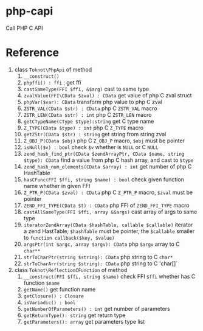 # php-capi
Call PHP C API

# Reference

1. class `Toknot\PhpApi` of method
   1. `__construct()`
   2. `phpffi() : ffi` : get ffi
   3. `castSameType(FFI $ffi, &$arg)`   cast to same type
   4. `zvalValue(FFI\CData $zval) : CData`     get value of php C zval struct
   5. `phpVar($var): CData`  transform php value to php C zval
   6. `ZSTR_VAL(CData $str) : CData`  php C `ZSTR_VAL` macro
   7. `ZSTR_LEN(CData $str) : int`  php C `ZSTR_LEN` macro
   8. `getCTypeName(CType $type):string`  get C type name
   9. `Z_TYPE(CData $type) : int` php C `Z_TYPE` macro
   10. `getZStr(CData $str) : string`  get string from string zval 
   11. `Z_OBJ_P(CData $obj)` php C `Z_OBJ_P` macro, `$obj` must be pointer
   12. `isNull($v) : bool`  check `$v` whether is `NULL` or C `NULL`
   13. `zend_hash_find_ptr(CData $zendArrayPtr, CData $name, string $type): CData` find a value from php C hash array, and cast to `$type`
   14. `zend_hash_num_elements(CData $array) : int` get number of php C HashTable
   15. `hasCFunc(FFI $ffi, string $name) : bool`  check given function name whether in given FFI
   16. `Z_PTR_P(CData $zval) : CData` php C `Z_PTR_P` macro, `$zval` must be pointer
   17. `ZEND_FFI_TYPE(CData $t) : CData`  php FFI of `ZEND_FFI_TYPE` macro
   18. `castAllSameType(FFI $ffi, array &$args)`   cast array of args to same type
   19. `iteratorZendArray(CData $hashTable, callable $callable)`  iterator a zend HastTable, `$hashTable` must be pointer, the `$callable` smailer to `function callback($key, $value)`
   20. `argsPtr(int $argc, array $argv): CData`  php `$argv` array to C `char**`
   21. `strToCharPtr(string $string): CData`    php string to C `char*`
   22. `strToCharArr(string $string): CData`  php string to C 'char[]`
2. class `Toknot\ReflectionCFunction` of method
   1. `__construct(FFI $ffi, string $name)` check FFI `$ffi` whether has C function `$name`
   2. `getName()` get function name
   3. `getClosure() : Closure`
   4. `isVariadic() : bool`
   5. `getNumberOfParameters() : int`  get number of parameters
   6. `getReturnType(): string` get return type
   7. `getParameters(): array`  get parameters type list